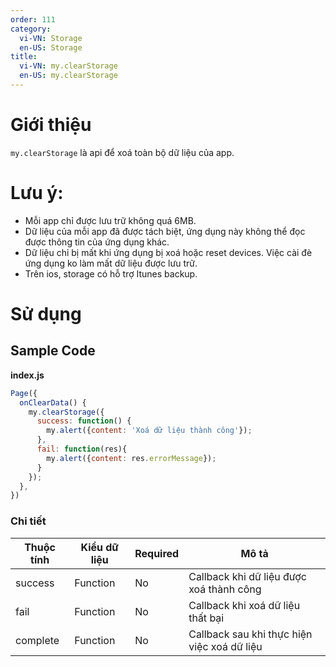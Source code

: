 ```yaml
---
order: 111
category:
  vi-VN: Storage
  en-US: Storage
title: 
  vi-VN: my.clearStorage
  en-US: my.clearStorage
---
```


# Giới thiệu

`my.clearStorage` là api để xoá toàn bộ dữ liệu của app.
  
# Lưu ý:
- Mỗi app chỉ được lưu trữ không quá 6MB.
- Dữ liệu của mỗi app đã được tách biệt, ứng dụng này không thể đọc được thông tin của ứng dụng khác.
- Dữ liệu chỉ bị mất khi ứng dụng bị xoá hoặc reset devices. Việc cài đè ứng dụng ko làm mất dữ liệu được lưu trữ.
- Trên ios, storage có hỗ trợ Itunes backup.

# Sử dụng

## Sample Code

**index.js**

```js
Page({
  onClearData() {
    my.clearStorage({
      success: function() {
        my.alert({content: 'Xoá dữ liệu thành công'});
      },
      fail: function(res){
        my.alert({content: res.errorMessage});
      }
    });
  },  
})
```

### Chi tiết

| Thuộc tính     | Kiểu dữ liệu  | Required | Mô tả |
| ------- | --------------- | ------- | --------------- |
| success | Function | No | Callback khi dữ liệu được xoá thành công |
| fail | Function | No | Callback khi xoá dữ liệu thất bại |
| complete | Function | No | Callback sau khi thực hiện việc xoá dữ liệu  |
